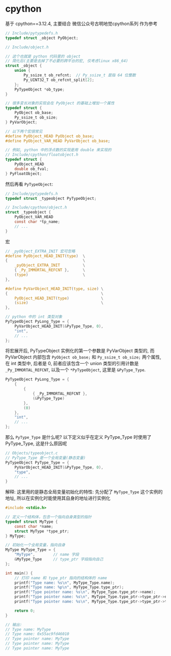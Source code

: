 # cpython

基于 cpython==3.12.4, 主要结合 微信公众号古明地觉cpython系列 作为参考

```C
// Include/pytypedefs.h
typedef struct _object PyObject;

// Include/object.h

// 这个也就是 python 代码里的 object
// 简化后(主要是去掉了不必要的跨平台的宏, 仅考虑linux x86_64)
struct _object {
    union {
        Py_ssize_t ob_refcnt;  // Py_ssize_t 是指 64 位整数
        Py_UINT32_T ob_refcnt_split[2];
    };
    PyTypeObject *ob_type;
}

// 很多变长对象的实现会在 PyObject 的基础上增加一个属性
typedef struct {
    PyObject ob_base;
    Py_ssize_t ob_size;
} PyVarObject;

// 以下两个宏很常见
#define PyObject_HEAD PyObject ob_base;
#define PyObject_VAR_HEAD PyVarObject ob_base;

// 例如, python 中的浮点数的实现是用 double 来实现的
// Include/cpython/floatobject.h
typedef struct {
    PyObject_HEAD
    double ob_fval;
} PyFloatObject;
```

然后再看 `PyTypeObject`:

```C
// Include/pytypedefs.h
typedef struct _typeobject PyTypeObject;

// Include/cpython/object.h
struct _typeobject {
    PyObject_VAR_HEAD
    const char *tp_name;
    // ...
}
```

宏

```C
// _pyObject_EXTRA_INIT 宏可忽略
#define PyObject_HEAD_INIT(type)  \
{                                 \
    _pyObject_EXTRA_INIT          \
    { _Py_IMMORTAL_REFCNT },      \
    (type)                        \
},

#define PyVarObject_HEAD_INIT(type, size) \
{                                         \
    PyObject_HEAD_INIT(type)              \
    (size)                                \
},

// python 中的 int 类型对象
PyTypeObject PyLong_Type = {
    PyVarObject_HEAD_INIT(&PyType_Type, 0),
    "int",
    // ...
};
```

将宏展开后, PyTypeObject 实例化的第一个参数是 PyVarObject 类型的, 而 PyVarObject 内部包含 `PyObject ob_base;` 和 `Py_ssize_t ob_size;` 两个属性, 在 int 类型中, 后者是 0, 前者应该包含一个 union 类型的引用计数是 `_Py_IMMORTAL_REFCNT`, 以及一个 `*PyTypeObject`, 这里是 `&PyType_Type`. 

```C
PyTypeObject PyLong_Type = {
    {
        {
            { _Py_IMMORTAL_REFCNT },
            (&PyType_Type)
        },
        (0)
    },
    "int",
    // ...
};
```

那么 `PyType_Type` 是什么呢? 以下定义似乎在定义 PyType_Type 时使用了 PyType_Type, 这是什么原因呢

```C
// Objects/typeobject.c
// PyType_Type 是一个全局变量(静态变量)
PyTypeObject PyType_Type = {
    PyVarObject_HEAD_INIT(&PyType_Type, 0),
    "type",
    // ...
}
```

解释: 这里用的是静态全局变量初始化的特性: 先分配了 `MyType_Type` 这个实例的地址, 所以在实例化时能使用其自身的地址进行实例化

```C
#include <stdio.h>

// 定义一个结构体，包含一个指向自身类型的指针
typedef struct MyType {
    const char *name;
    struct MyType *type_ptr;
} MyType;

// 初始化一个全局变量，指向自身
MyType MyType_Type = {
    "MyType",        // name 字段
    &MyType_Type     // type_ptr 字段指向自己
};

int main() {
    // 打印 name 和 type_ptr 指向的结构体的 name
    printf("Type name: %s\n", MyType_Type.name);
    printf("Type name: %p\n", MyType_Type.type_ptr);
    printf("Type pointer name: %s\n", MyType_Type.type_ptr->name);
    printf("Type pointer name: %s\n", MyType_Type.type_ptr->type_ptr->name);
    printf("Type pointer name: %s\n", MyType_Type.type_ptr->type_ptr->type_ptr->name);

    return 0;
}

// 输出:
// Type name: MyType
// Type name: 0x55ac9fd46010
// Type pointer name: MyType
// Type pointer name: MyType
// Type pointer name: MyType
```
